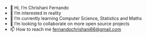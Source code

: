 - 👋 Hi, I’m Chrishani Fernando
- 👀 I’m interested in reality
- 🌱 I’m currently learning Computer Science, Statistics and Maths
- 💞️ I’m looking to collaborate on more open source projects
- 📫 How to reach me fernandochrishani66@gmail.com

<!---
ChrishaniFernando/ChrishaniFernando is a ✨ special ✨ repository because its `README.md` (this file) appears on your GitHub profile.
You can click the Preview link to take a look at your changes.
--->
